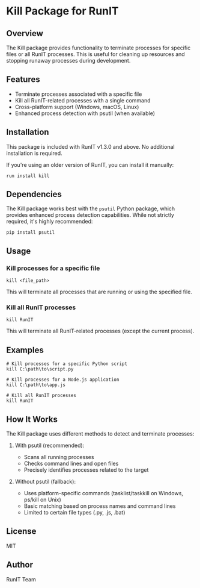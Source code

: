 # Kill Package for RunIT

## Overview
The Kill package provides functionality to terminate processes for specific files or all RunIT processes. This is useful for cleaning up resources and stopping runaway processes during development.

## Features
- Terminate processes associated with a specific file
- Kill all RunIT-related processes with a single command
- Cross-platform support (Windows, macOS, Linux)
- Enhanced process detection with psutil (when available)

## Installation
This package is included with RunIT v1.3.0 and above. No additional installation is required.

If you're using an older version of RunIT, you can install it manually:

```
run install kill
```

## Dependencies
The Kill package works best with the `psutil` Python package, which provides enhanced process detection capabilities. While not strictly required, it's highly recommended:

```
pip install psutil
```

## Usage

### Kill processes for a specific file
```
kill <file_path>
```
This will terminate all processes that are running or using the specified file.

### Kill all RunIT processes
```
kill RunIT
```
This will terminate all RunIT-related processes (except the current process).

## Examples

```
# Kill processes for a specific Python script
kill C:\path\to\script.py

# Kill processes for a Node.js application
kill C:\path\to\app.js

# Kill all RunIT processes
kill RunIT
```

## How It Works
The Kill package uses different methods to detect and terminate processes:

1. With psutil (recommended):
   - Scans all running processes
   - Checks command lines and open files
   - Precisely identifies processes related to the target

2. Without psutil (fallback):
   - Uses platform-specific commands (tasklist/taskkill on Windows, ps/kill on Unix)
   - Basic matching based on process names and command lines
   - Limited to certain file types (.py, .js, .bat)

## License
MIT

## Author
RunIT Team